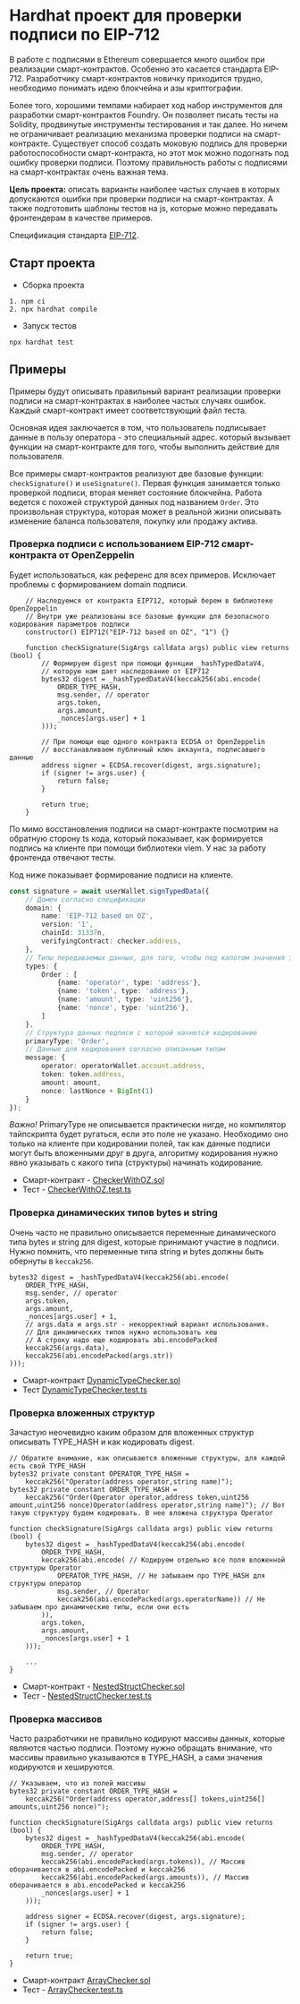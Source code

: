 # Hardhat проект для проверки подписи по EIP-712

В работе с подписями в Ethereum совершается много ошибок при реализации смарт-контрактов. Особенно это касается стандарта EIP-712. Разработчику смарт-контрактов новичку приходится трудно, необходимо понимать идею блокчейна и азы криптографии.

Более того, хорошими темпами набирает ход набор инструментов для разработки смарт-контрактов Foundry. Он позволяет писать тесты на Solidity, продвинутые инструменты тестирования и так далее. Но ничем не ограничивает реализацию механизма проверки подписи на смарт-контракте. Существует способ создать моковую подпись для проверки работоспособности смарт-контракта, но этот мок можно подогнать под ошибку проверки подписи. Поэтому правильность работы с подписями на смарт-контрактах очень важная тема.

**Цель проекта:** описать варианты наиболее частых случаев в которых допускаются ошибки при проверки подписи на смарт-контрактах. А также подготовить шаблоны тестов на js, которые можно передавать фронтендерам в качестве примеров.

Спецификация стандарта [EIP-712](https://eips.ethereum.org/EIPS/eip-712).

## Старт проекта

- Сборка проекта
```shell
1. npm ci
2. npx hardhat compile
```

- Запуск тестов
```shell
npx hardhat test
```

## Примеры

Примеры будут описывать правильный вариант реализации проверки подписи на смарт-контрактах в наиболее частых случаях ошибок. Каждый смарт-контракт имеет соответствующий файл теста.

Основная идея заключается в том, что пользователь подписывает данные в пользу оператора - это специальный адрес. который вызывает функции на смарт-контракте для того, чтобы выполнить действие для пользователя.

Все примеры смарт-контрактов реализуют две базовые функции: `checkSignature()` и `useSignature()`. Первая функция занимается только проверкой подписи, вторая меняет состояние блокчейна. Работа ведется с похожей структурой данных под названием `Order`. Это произвольная структура, которая может в реальной жизни описывать изменение баланса пользователя, покупку или продажу актива.

### Проверка подписи с использованием EIP-712 смарт-контракта от OpenZeppelin

Будет использоваться, как референс для всех примеров. Исключает проблемы с формированием domain подписи.

```solidity
    // Наследуемся от контракта EIP712, который берем в библиотеке OpenZeppelin
    // Внутри уже реализованы все базовые функции для безопасного кодирования параметров подписи
    constructor() EIP712("EIP-712 based on OZ", "1") {}

    function checkSignature(SigArgs calldata args) public view returns (bool) {
        // Формируем digest при помощи функции _hashTypedDataV4,
        // которую нам дает наследование от EIP712
        bytes32 digest = _hashTypedDataV4(keccak256(abi.encode(
            ORDER_TYPE_HASH,
            msg.sender, // operator
            args.token,
            args.amount,
            _nonces[args.user] + 1
        )));

        // При помощи еще одного контракта ECDSA от OpenZeppelin
        // восстанавливаем публичный ключ аккаунта, подписавшего данные
        address signer = ECDSA.recover(digest, args.signature);
        if (signer != args.user) {
            return false;
        }

        return true;
    }
```

По мимо восстановления подписи на смарт-контракте посмотрим на обратную сторону ts кода, который показывает, как формируется подпись на клиенте при помощи библиотеки viem. У нас за работу фронтенда отвечают тесты.

Код ниже показывает формирование подписи на клиенте.
```ts
const signature = await userWallet.signTypedData({
    // Домен согласно спецификации
    domain: {
        name: 'EIP-712 based on OZ',
        version: '1',
        chainId: 31337n,
        verifyingContract: checker.address,
    },
    // Типы передаваемых данных, для того, чтобы под капотом значения закодировались в правильные solidity типы
    types: {
        Order : [
            {name: 'operator', type: 'address'},
            {name: 'token', type: 'address'},
            {name: 'amount', type: 'uint256'},
            {name: 'nonce', type: 'uint256'},
        ]
    },
    // Структура данных подписи с которой начнется кодирование
    primaryType: 'Order',
    // Данные для кодирования согласно описанным типам
    message: {
        operator: operatorWallet.account.address,
        token: token.address,
        amount: amount,
        nonce: lastNonce + BigInt(1)
    }
});
```

_Важно!_ PrimaryType не описывается практически нигде, но компилятор тайпскрипта будет ругаться, если это поле не указано. Необходимо оно только на клиенте при кодировании полей, так как данные подписи могут быть вложенными друг в друга, алгоритму кодирования нужно явно указывать с какого типа (структуры) начинать кодирование.

- Смарт-контракт - [CheckerWithOZ.sol](./contracts/CheckerWithOZ.sol)
- Тест - [CheckerWithOZ.test.ts](./test/CheckerWithOZ.test.ts)

### Проверка динамических типов bytes и string

Очень часто не правильно описывается переменные динамического типа bytes и string для digest, которые принимают участие в подписи. Нужно помнить, что переменные типа string и bytes должны быть обернуты в `keccak256`.

```solidity
bytes32 digest = _hashTypedDataV4(keccak256(abi.encode(
    ORDER_TYPE_HASH,
    msg.sender, // operator
    args.token,
    args.amount,
    _nonces[args.user] + 1,
    // args.data и args.str - некорректный вариант использования.
    // Для динамических типов нужно использовать хеш
    // А строку надо еще кодировать abi.encodePacked
    keccak256(args.data),
    keccak256(abi.encodePacked(args.str))
)));
```

- Смарт-контракт [DynamicTypeChecker.sol](./contracts/DynamicTypeChecker.sol)
- Тест [DynamicTypeChecker.test.ts](./test/DynamicTypeChecker.test.ts)

### Проверка вложенных структур

Зачастую неочевидно каким образом для вложенных структур описывать TYPE_HASH и как кодировать digest.

```solidity
// Обратите внимание, как описываются вложенные структуры, для каждой есть свой TYPE_HASH
bytes32 private constant OPERATOR_TYPE_HASH =
    keccak256("Operator(address operator,string name)");
bytes32 private constant ORDER_TYPE_HASH =
    keccak256("Order(Operator operator,address token,uint256 amount,uint256 nonce)Operator(address operator,string name)"); // Вот такую структуру будем кодировать. В нее вложена структура Operator

function checkSignature(SigArgs calldata args) public view returns (bool) {
    bytes32 digest = _hashTypedDataV4(keccak256(abi.encode(
        ORDER_TYPE_HASH,
        keccak256(abi.encode( // Кодируем отдельно все поля вложенной структуры Operator
            OPERATOR_TYPE_HASH, // Не забываем про TYPE_HASH для структуры оператор
            msg.sender, // Operator
            keccak256(abi.encodePacked(args.operatorName)) // Не забываем про динамические типы, если они есть
        )),
        args.token,
        args.amount,
        _nonces[args.user] + 1
    )));

    ...
}
```

- Смарт-контракт - [NestedStructChecker.sol](./contracts/NestedStructChecker.sol)
- Тест - [NestedStructChecker.test.ts](./test/NestedStructChecker.test.ts)

### Проверка массивов

Часто разработчики не правильно кодируют массивы данных, которые являются частью подписи. Поэтому нужно обращать внимание, что массивы правильно указываются в TYPE_HASH, а сами значения кодируются и хешируются.

```solidity
// Указываем, что из полей массивы
bytes32 private constant ORDER_TYPE_HASH =
    keccak256("Order(address operator,address[] tokens,uint256[] amounts,uint256 nonce)");

function checkSignature(SigArgs calldata args) public view returns (bool) {
    bytes32 digest = _hashTypedDataV4(keccak256(abi.encode(
        ORDER_TYPE_HASH,
        msg.sender, // operator
        keccak256(abi.encodePacked(args.tokens)), // Массив оборачивается в abi.encodePacked и keccak256
        keccak256(abi.encodePacked(args.amounts)), // Массив оборачивается в abi.encodePacked и keccak256
        _nonces[args.user] + 1
    )));

    address signer = ECDSA.recover(digest, args.signature);
    if (signer != args.user) {
        return false;
    }

    return true;
}
```

- Смарт-контракт [ArrayChecker.sol](./contracts/ArrayChecker.sol)
- Тест - [ArrayChecker.test.ts](./test/ArrayChecker.test.ts)